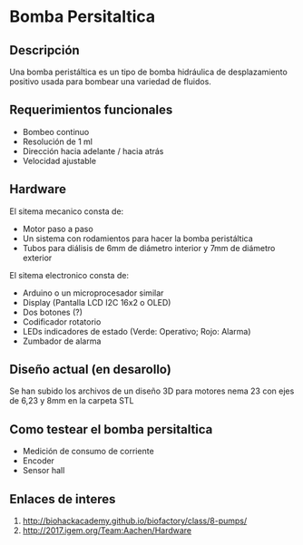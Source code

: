 # Bomba Persitaltica #

## Descripción ##
Una bomba peristáltica es un tipo de bomba hidráulica de desplazamiento positivo usada para bombear una variedad de fluidos.


## Requerimientos funcionales ##
* Bombeo continuo
* Resolución de 1 ml
* Dirección hacia adelante / hacia atrás
* Velocidad ajustable


## Hardware ##

El sitema mecanico consta de:
* Motor paso a paso
* Un sistema con rodamientos para hacer la bomba peristáltica
* Tubos para diálisis de 6mm de diámetro interior y 7mm de diámetro exterior


El sitema electronico consta de:
* Arduino o un microprocesador similar
* Display (Pantalla LCD I2C 16x2 o OLED)
* Dos botones (?)
* Codificador rotatorio
* LEDs indicadores de estado (Verde: Operativo; Rojo: Alarma)
* Zumbador de alarma


## Diseño actual (en desarollo) ##
Se han subido los archivos de un diseño 3D para motores nema 23 con ejes de 6,23 y 8mm en la carpeta STL

## Como testear el bomba persitaltica
* Medición de consumo de corriente
* Encoder
* Sensor hall 


## Enlaces de interes ##
1. http://biohackacademy.github.io/biofactory/class/8-pumps/
2. http://2017.igem.org/Team:Aachen/Hardware

